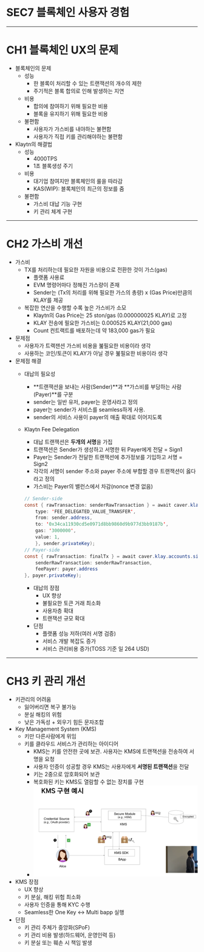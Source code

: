 # SEC7 블록체인 사용자 경험

---

# CH1 블록체인 UX의 문제

- 블록체인의 문제
  - 성능
    - 한 블록이 처리할 수 있는 트랜잭션의 개수의 제한
    - 주기적은 블록 합의로 인해 발생하는 지연
  - 비용
    - 합의에 참여하기 위해 필요한 비용
    - 블록을 유지하기 위해 필요한 비용
  - 불편함
    - 사용자가 가스비를 내야하는 불편함
    - 사용자가 직접 키를 관리해야하는 불편함
- Klaytn의 해결법
  - 성능
    - 4000TPS
    - 1초 블록생성 주기
  - 비용
    - 대기업 참여지만 블록체인의 룰을 따라감
    - KAS(WIP): 블록체인의 최근의 정보를 줌
  - 불편함
    - 가스비 대납 기능 구현
    - 키 관리 체계 구현

---

# CH2 가스비 개선

- 가스비
  - TX를 처리하는데 필요한 자원을 비용으로 전환한 것이 가스(gas)
    - 플랫폼 사용료
    - EVM 명령어마다 정해진 가스량이 존재
    - Sender는 (Tx의 처리를 위해 필요한 가스의 총량) x (Gas Price)만큼의 KLAY를 제공
  - 복잡한 연산을 수행할 수록 높은 가스비가 소모
    - Klaytn의 Gas Price는 25 ston/gas (0.000000025 KLAY)로 고정
    - KLAY 전송에 필요한 가스비는 0.000525 KLAY(21,000 gas)
    - Count 컨트랙트를 배포하는데 약 183,000 gas가 필요
- 문제점
  - 사용자가 트랙잰션 가스비 비용을 붎필요한 비용이라 생각
  - 사용하는 코인/토큰이 KLAY가 아닐 경우 붎필요한 비용이라 생각
- 문제점 해결
  - 대납의 필요성
    - **트랜잭션을 보내는 사람(Sender)**과 **가스비를 부담하는 사람(Payer)**를 구분
    - sender는 일반 유저, payer는 운영사라고 정의
    - payer는 sender가 서비스를 seamless하게 사용.
    - sender의 서비스 사용이 payer의 매출 확대로 이어지도록
  - Klaytn Fee Delegation
    - 대납 트랜잭션은 **두개의 서명**을 가집
    - 트랜잭션은 Sender가 생성하고 서명한 뒤 Payer에게 전달 = Sign1
    - Payer는 Sender가 전달한 트랜잭션에 추가정보를 기입하고 서명 = Sign2
    - 각각의 서명이 sender 주소와 payer 주소에 부합할 경우 트랜잭션이 옳다라고 정의
    - 가스비는 Payer의 밸런스에서 차감(nonce 변경 없음)

    ```java
    // Sender-side
    const { rawTransaction: senderRawTransaction } = await caver.klay.accounts.signTransaction({
        type: 'FEE_DELEGATED_VALUE_TRANSFER',
        from: sender.address,
        to: '0x34ca11930cd5e0971d8bb9860d9b977d3bb9187b',
        gas: '3000000',
        value: 1,
        }, sender.privateKey);
    // Payer-side
    const { rawTransaction: finalTx } = await caver.klay.accounts.signTransaction({
        senderRawTransaction: senderRawTransaction,
        feePayer: payer.address
    }, payer.privateKey);
    ```

    - 대납의 장점
      - UX 향상
      - 불필요한 토큰 거래 최소화
      - 사용자층 확대
      - 트랜잭션 규모 확대
    - 단점
      - 플랫폼 성능 저하(여러 서명 검증)
      - 서비스 개발 복잡도 증가
      - 서비스 관리비용 증가(TOSS 기준 일 264 USD)

---

# CH3 키 관리 개선

- 키관리의 어려움
  - 잃어버리면 복구 불가능
  - 분실 해킹의 위험
  - 낮은 가독성 + 외우기 힘든 문자조합
- Key Management System (KMS)
  - 키만 다른사람에게 위임
  - 키를 클라우드 서비스가 관리하는 아이디어
    - KMS는 키를 안전한 곳에 보관. 사용자는 KMS에 트랜잭션을 전송하여 서명을 요청
    - 사용자 인증이 성공할 경우 KMS는 사용자에게 **서명된 트랜잭션**을 전달
    - 키는 2중으로 암호화되어 보관
    - 복호화된 키는 KMS도 열람할 수 없는 장치를 구현
    - ![KMS 구현](KMS.png)
- KMS 장점
  - UX 향상
  - 키 분실, 해킹 위험 최소화
  - 사용자 인증을 통해 KYC 수행
  - Seamless한 One Key <-> Multi bapp 실행
- 단점
  - 키 관리 주체가 중앙화(SPoF)
  - 키 관리 비용 발생(하드웨어, 운영인력 등)
  - 키 분실 또는 훼손 시 책임 발생
